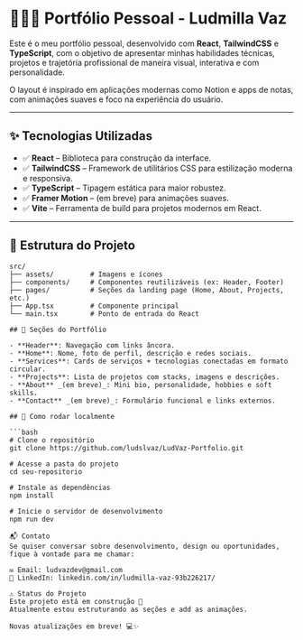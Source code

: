 # 👩🏽‍💻 Portfólio Pessoal - Ludmilla Vaz

Este é o meu portfólio pessoal, desenvolvido com **React**, **TailwindCSS** e **TypeScript**, com o objetivo de apresentar minhas habilidades técnicas, projetos e trajetória profissional de maneira visual, interativa e com personalidade.

O layout é inspirado em aplicações modernas como Notion e apps de notas, com animações suaves e foco na experiência do usuário.

---

## ✨ Tecnologias Utilizadas

- ✅ **React** – Biblioteca para construção da interface.
- ✅ **TailwindCSS** – Framework de utilitários CSS para estilização moderna e responsiva.
- ✅ **TypeScript** – Tipagem estática para maior robustez.
- ✅ **Framer Motion** – (em breve) para animações suaves.
- ✅ **Vite** – Ferramenta de build para projetos modernos em React.

---

## 📁 Estrutura do Projeto

```text
src/
├── assets/         # Imagens e ícones
├── components/     # Componentes reutilizáveis (ex: Header, Footer)
├── pages/          # Seções da landing page (Home, About, Projects, etc.)
├── App.tsx         # Componente principal
└── main.tsx        # Ponto de entrada do React

## 📌 Seções do Portfólio

- **Header**: Navegação com links âncora.
- **Home**: Nome, foto de perfil, descrição e redes sociais.
- **Services**: Cards de serviços + tecnologias conectadas em formato circular.
- **Projects**: Lista de projetos com stacks, imagens e descrições.
- **About** _(em breve)_: Mini bio, personalidade, hobbies e soft skills.
- **Contact** _(em breve)_: Formulário funcional e links externos.

## 🚀 Como rodar localmente

```bash
# Clone o repositório
git clone https://github.com/ludslvaz/LudVaz-Portfolio.git

# Acesse a pasta do projeto
cd seu-repositorio

# Instale as dependências
npm install

# Inicie o servidor de desenvolvimento
npm run dev

📬 Contato
Se quiser conversar sobre desenvolvimento, design ou oportunidades, fique à vontade para me chamar:

✉️ Email: ludvazdev@gmail.com
💼 LinkedIn: linkedin.com/in/ludmilla-vaz-93b226217/

⚠️ Status do Projeto
Este projeto está em construção 🚧
Atualmente estou estruturando as seções e add as animações.

Novas atualizações em breve! 💻✨